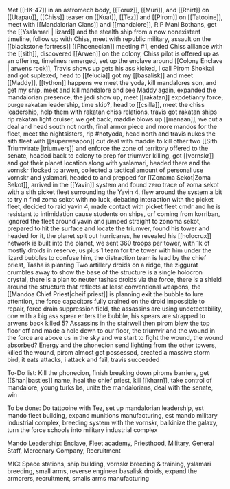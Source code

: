 Met [[HK-47]] in an astromech body, [[Toruz]], [[Muri]], and [[Rhirt]] on [[Utapau]], [[Chiss]] teaser on [[Kuat]], [[Tez]] and [[Pirom]] on [[Tatooine]], meet with [[Mandalorian Clans]] and [[mandalore]],  RIP Mani Bothans, get the [[Ysalamari | lizard]] and the stealth ship from a now nonexistent timeline, follow up with Chiss, meet with republic military, assault on the [[blackstone fortress]] [[Phoenecian]] meeting \#1, ended Chiss alliance with the [[sith]], discovered [[Arwen]] on the colony, Chiss pilot is offered up as an offering,  timelines remerged, set up the enclave around [[Colony Enclave | arwens rock]], Travis shows up gets his ass kicked, I call Pirom Shokkai and got suplexed, head to [[felucia]] got my [[basalisk]] and meet [[Maddy]], [[tython]] happens we meet the yoda, kill mandalores son, and get my ship, meet and kill mandalore and see Maddy again, expanded the mandalorian presence, the jedi show up, meet [[rakatan]] expdetianry force, purge rakatan leadership, time skip?, head to [[csilla]], meet the chiss leadership, help them with rakatan chiss relations, travis got rakatan ships rip rakatan light cruiser, we get back, maddie blows up [[manaan]], we cut a deal and head south not north, final armor piece and more mandos for the fleet, meet the nightsisters, rip \#notyoda, head north and travis nukes the sith fleet with [[superweapon]] cut deal with maddie to kill other two [[Sith Triumvirate |triumvers]] and enforce the zone of territory offered to the senate, headed back to colony to prep for triumver killing, got [[vornskr]] and got their planet location along with ysalamari, headed there and the vornskr flocked to arwen, collected a tactical amount of personal use vornskr and yslamari, headed to and prepped for [[Zonama Sekot|Zoma Sekot]], arrived in the [[Yavin]] system and found zero trace of zoma sekot with a sith picket fleet surrounding the Yavin 4, flew around the system a bit to try n find zoma sekot with no luck, debating interaction with the picket fleet, decided to raid yavin 4, made contact with picket fleet cmdr and he is resistant to intimidation cause students on ships, qrf coming from korriban, ignored the fleet around yavin and jumped straight to zonoma sekot, prepared to hit the surface and locate the triumver, found his tower and headed for it, the planet spit out hurricanes, he revealed his [[holocrux]] network is built into the planet, we sent 360 troops per tower, with 1k of mostly droids in reserve, us plus 1 team for the tower with him under the lizard bubbles to confuse him, the distraction team is lead by the chief priest, Tasha is planting Two artillery droids on a ridge, the ziggurat crumbles away to show the base of the structure is a single holocron crystal, there is a plan to neuter tashas droids via the force, there is a shield around the structure that reflects at least  conventional weapons, the [[Mandoa Chief Priest|cheif priest]] is planning exit the bubble to lure attention, the force capacitors fully drained on the droid impossible to repair, force drain suppression field, the assassins are using undetectability, one with a big ass spear enters the bubble, his spears are strapped to arwens back killed 5? Assassins in the stairwell then pirom blew the top floor off and made a hole down to our floor, the triumvir and the wound in the force are above us in the sky and we start to fight the wound, the wound absorbed? Energy and the phonecion send lighting from the other towers, killed the wound, pirom almost got possessed, created a massive storm bird, it eats attacks, i attack and fail, travis succeeded 

To-Do list: Kill the phonecion, finish breaking down piroms barriers, get [[Shan|basties]] name, heal the chief priest, kill [[kharn]], take control of mandalore, young turks bs, unite the mandalorians, deal with the senate, win

To be done: Do tattooine with Tez, set up mandalorian leadership, est mando fleet building, expand munitions manufacturing, est mando military industrial complex, breeding system with the vornskr, balkinize the galaxy, turn the force schools into military industrial complex 

Mando Leadership: Enclave, Fleet academy, Priesthood, Military, General Staff, Mercenary Company, Recruitment

MIC: Space stations, ship building, vornskr breeding & training, yslamari breeding, small arms, reverse engineer basalisk droids, expand the armorers, recruitment, smalls arms manufacturing